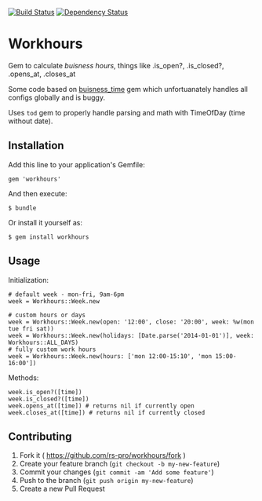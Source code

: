 [![Build Status](https://travis-ci.org/rs-pro/workhours.svg)](https://travis-ci.org/rs-pro/workhours)
[![Dependency Status](https://www.versioneye.com/user/projects/53e73e7635080d62b2000072/badge.svg?style=flat)](https://www.versioneye.com/user/projects/53e73e7635080d62b2000072)

# Workhours

Gem to calculate *buisness hours*, things like .is_open?, .is_closed?, .opens_at, .closes_at

Some code based on [buisness_time](https://github.com/bokmann/business_time) gem which unfortuanately handles all
configs globally and is buggy.

Uses ```tod``` gem to properly handle parsing and math with TimeOfDay (time without date).

## Installation

Add this line to your application's Gemfile:

    gem 'workhours'

And then execute:

    $ bundle

Or install it yourself as:

    $ gem install workhours

## Usage

Initialization:

    # default week - mon-fri, 9am-6pm
    week = Workhours::Week.new

    # custom hours or days
    week = Workhours::Week.new(open: '12:00', close: '20:00', week: %w(mon tue fri sat))
    week = Workhours::Week.new(holidays: [Date.parse('2014-01-01')], week: Workhours::ALL_DAYS)
    # fully custom work hours
    week = Workhours::Week.new(hours: ['mon 12:00-15:10', 'mon 15:00-16:00'])

Methods:

    week.is_open?([time])
    week.is_closed?([time])
    week.opens_at([time]) # returns nil if currently open
    week.closes_at([time]) # returns nil if currently closed

## Contributing

1. Fork it ( https://github.com/rs-pro/workhours/fork )
2. Create your feature branch (`git checkout -b my-new-feature`)
3. Commit your changes (`git commit -am 'Add some feature'`)
4. Push to the branch (`git push origin my-new-feature`)
5. Create a new Pull Request
